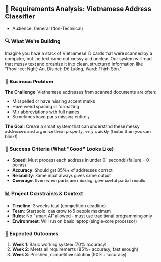 ## 🎯 **Requirements Analysis: Vietnamese Address Classifier**
- Audience: General (Non-Technical)

### **🔍 What We're Building**
Imagine you have a stack of Vietnamese ID cards that were scanned by a computer, but the text came out messy and unclear. Our system will read that messy text and organize it into clean, structured information like "Province: Nghệ An, District: Đô Lương, Ward: Thịnh Sơn."

### **💼 Business Problem**
**The Challenge**: Vietnamese addresses from scanned documents are often:
- Misspelled or have missing accent marks
- Have weird spacing or formatting
- Mix abbreviations with full names
- Sometimes have parts missing entirely

**The Goal**: Create a smart system that can understand these messy addresses and organize them properly, very quickly (faster than you can blink!).

### **🎯 Success Criteria (What "Good" Looks Like)**
- **Speed**: Must process each address in under 0.1 seconds (failure = 0 points)
- **Accuracy**: Should get 85%+ of addresses correct
- **Reliability**: Same input always gives same output
- **Coverage**: Even when parts are missing, give useful partial results

### **📊 Project Constraints & Context**
- **Timeline**: 3 weeks total (competition deadline)
- **Team**: Start solo, can grow to 5 people maximum
- **Rules**: No "smart AI" allowed - must use traditional programming only
- **Environment**: Will run on basic laptop (single-core processor)

### **🚀 Expected Outcomes**
1. **Week 1**: Basic working system (70% accuracy)
2. **Week 2**: Meets all requirements (85%+ accuracy, fast enough)
3. **Week 3**: Polished, competitive solution (90%+ accuracy)
